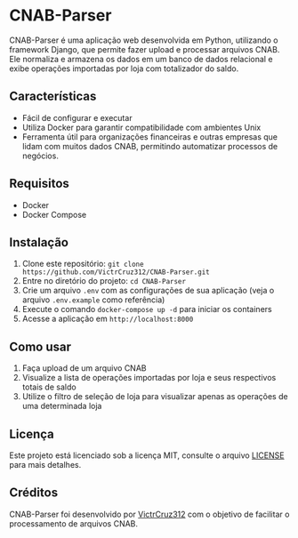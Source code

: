 # CNAB-Parser

CNAB-Parser é uma aplicação web desenvolvida em Python, utilizando o framework Django, que permite fazer upload e processar arquivos CNAB. Ele normaliza e armazena os dados em um banco de dados relacional e exibe operações importadas por loja com totalizador do saldo. 

## Características
- Fácil de configurar e executar
- Utiliza Docker para garantir compatibilidade com ambientes Unix
- Ferramenta útil para organizações financeiras e outras empresas que lidam com muitos dados CNAB, permitindo automatizar processos de negócios.

## Requisitos
- Docker
- Docker Compose

## Instalação
1. Clone este repositório: `git clone https://github.com/VictrCruz312/CNAB-Parser.git`
2. Entre no diretório do projeto: `cd CNAB-Parser`
3. Crie um arquivo `.env` com as configurações de sua aplicação (veja o arquivo `.env.example` como referência)
4. Execute o comando `docker-compose up -d` para iniciar os containers
5. Acesse a aplicação em `http://localhost:8000`

## Como usar
1. Faça upload de um arquivo CNAB
2. Visualize a lista de operações importadas por loja e seus respectivos totais de saldo
3. Utilize o filtro de seleção de loja para visualizar apenas as operações de uma determinada loja

## Licença
Este projeto está licenciado sob a licença MIT, consulte o arquivo [LICENSE](https://github.com/VictrCruz312/CNAB-Parser/blob/master/LICENSE) para mais detalhes.

## Créditos
CNAB-Parser foi desenvolvido por [VictrCruz312](github.com/VictrCruz312/) com o objetivo de facilitar o processamento de arquivos CNAB.
